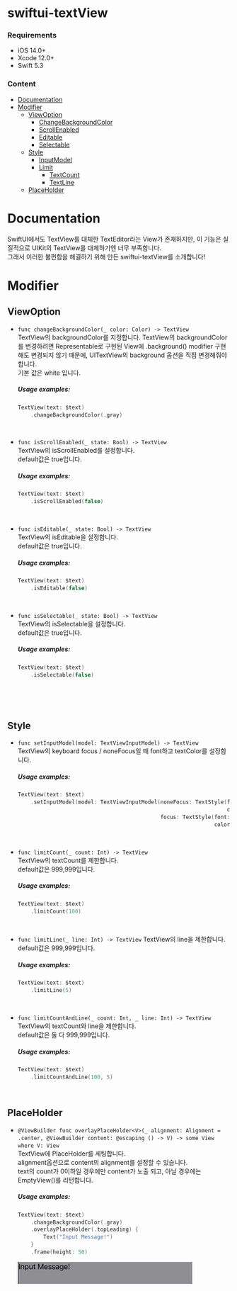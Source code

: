 # swiftui-textView

### Requirements
* iOS 14.0+
* Xcode 12.0+
* Swift 5.3


### Content
* [Documentation](#documentation)
* [Modifier](#modifier)
  * [ViewOption](#viewOption)
    * [ChangeBackgroundColor](#changebackgroundcolor)
    * [ScrollEnabled](#isscrollenabled)
    * [Editable](#iseditable)
    * [Selectable](#isselectable)
  * [Style](#style)
    * [InputModel](#setinputModel)
    * [Limit](#limit)
      * [TextCount](#textcountlimit)
      * [TextLine](#textlintlimit)
  * [PlaceHolder](#placeholder)


<a name="documentation"></a>
# Documentation

SwiftUI에서도 TextView를 대체한 TextEditor라는 View가 존재하지만, 이 기능은 실질적으로 UIKit의 TextView를 대체하기엔 너무 부족합니다.   
그래서 이러한 불편함을 해결하기 위해 만든 swiftui-textView를 소개합니다!


<a name="modifier"></a>
# Modifier



<a name="viewOption"></a>
## ViewOption

<a name="changebackgroundcolor"></a>
* `func changeBackgroundColor(_ color: Color) -> TextView`   
  TextView의 backgroundColor를 지정합니다.
  TextView의 backgroundColor를 변경하려면 Representable로 구현된 View에 .background() modifier 구현해도 변경되지 않기 때문에, UITextView의 background 옵션을 직접 변경해줘야 합니다.   
  기본 값은 white 입니다.

  ##### Usage examples:
  ```swift
  TextView(text: $text)
      .changeBackgroundColor(.gray)
  ```
  <br>
  
<a name="isscrollenabled"></a>
* `func isScrollEnabled(_ state: Bool) -> TextView`   
  TextView의 isScrollEnabled를 설정합니다.   
  default값은 true입니다.

  ##### Usage examples:
  ```swift
  TextView(text: $text)
      .isScrollEnabled(false)
  ```
  <br>
  
<a name="iseditable"></a>
* `func isEditable(_ state: Bool) -> TextView`   
  TextView의 isEditable을 설정합니다.   
  default값은 true입니다.

  ##### Usage examples:
  ```swift
  TextView(text: $text)
      .isEditable(false)
  ```
  <br>
  
<a name="isselectable"></a>
* `func isSelectable(_ state: Bool) -> TextView`   
  TextView의 isSelectable을 설정합니다.   
  default값은 true입니다.

  ##### Usage examples:
  ```swift
  TextView(text: $text)
      .isSelectable(false)
  ```
  <br>
  <br>
  <br>

<a name="style"></a>
## Style

<a name="setinputModel"></a>
* `func setInputModel(model: TextViewInputModel) -> TextView`   
  TextView의 keyboard focus / noneFocus일 때 font하고 textColor를 설정합니다.

  ##### Usage examples:
  ```swift
  TextView(text: $text)
      .setInputModel(model: TextViewInputModel(noneFocus: TextStyle(font: .boldSystemFont(ofSize: 15),
                                                                    color: .orange),
                                               focus: TextStyle(font: .boldSystemFont(ofSize: 15),
                                                                color: .blue)))
  ```
  <br>

<a name="limit"></a>

<a name="textcountlimit"></a>
* `func limitCount(_ count: Int) -> TextView`   
  TextView의 textCount를 제한합니다.   
  default값은 999,999입니다.

    ##### Usage examples:
  ```swift
  TextView(text: $text)
      .limitCount(100)
  ```
  <br>
  
<a name="textlintlimit"></a>
* `func limitLine(_ line: Int) -> TextView`
  TextView의 line을 제한합니다.   
  default값은 999,999입니다.

    ##### Usage examples:
  ```swift
  TextView(text: $text)
      .limitLine(5)
  ```
  <br>
  

* `func limitCountAndLine(_ count: Int, _ line: Int) -> TextView`
  TextView의 textCount와 line을 제한합니다.   
  default값은 둘 다 999,999입니다.

  ##### Usage examples:
  ```swift
  TextView(text: $text)
      .limitCountAndLine(100, 5)
  ```
  <br>

<a name="placeholder"></a>
## PlaceHolder

* `@ViewBuilder
  func overlayPlaceHolder<V>(_ alignment: Alignment = .center, @ViewBuilder content: @escaping () -> V) -> some View where V: View`   
  TextView에 PlaceHolder를 세팅합니다.   
  alignment옵션으로 content의 alignment를 설정할 수 있습니다.   
  text의 count가 0이하일 경우에만 content가 노출 되고, 아닐 경우에는 EmptyView()를 리턴합니다.

  ##### Usage examples:
  ```swift
  TextView(text: $text)
      .changeBackgroundColor(.gray)
      .overlayPlaceHolder(.topLeading) {
          Text("Input Message!")
      }
      .frame(height: 50)
  ```

  <img src="doc_img/modifier/overlayPlaceHolder/overlayPlaceHolder.gif"/>

  <br>
  <br>
  <br>

